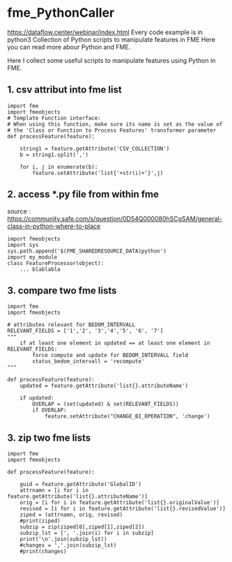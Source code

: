 # fme_PythonCaller
<https://dataflow.center/webinar/index.html>
Every code example is in python3
Collection of Python scripts to manipulate features in FME
Here you can read more abour Python and FME. 

Here I collect some useful scripts to manipulate features using Python in FME.

## 1. csv attribut into fme list
```
import fme
import fmeobjects
# Template Function interface:
# When using this function, make sure its name is set as the value of
# the 'Class or Function to Process Features' transformer parameter
def processFeature(feature):

    string1 = feature.getAttribute('CSV_COLLECTION')
    b = string1.split(',')
    
    for i, j in enumerate(b):
        feature.setAttribute('list{'+str(i)+'}',j)
```
## 2. access *.py file from within fme
source : <https://community.safe.com/s/question/0D54Q000080hSCgSAM/general-class-in-python-where-to-place>
```
import fmeobjects
import sys
sys.path.append('$(FME_SHAREDRESOURCE_DATA)python')
import my_module
class FeatureProcessor(object):
    ... blablabla
```
## 3. compare two fme lists
```
import fme
import fmeobjects

# attributes relevant for BEDOM_INTERVALL
RELEVANT_FIELDS = ['1','2', '3','4','5', '6', '7'] 
"""
    if at least one element in updated == at least one element in RELEVANT_FIELDS:
        force compute and update for BEDOM_INTERVALL field
        status_bedom_intervall = 'recompute'
"""

def processFeature(feature):
    updated = feature.getAttribute('list{}.attributeName')
    
    if updated:
        OVERLAP = (set(updated) & set(RELEVANT_FIELDS))    
        if OVERLAP:
            feature.setAttribute("CHANGE_BI_OPERATION", 'change')
``` 

## 3. zip two fme lists
```
import fme
import fmeobjects

def processFeature(feature):
    
    guid = feature.getAttribute('GlobalID')
    attrnamn = [i for i in feature.getAttribute('list{}.attributeName')]
    orig = [i for i in feature.getAttribute('list{}.originalValue')]
    revised = [i for i in feature.getAttribute('list{}.revisedValue')]
    ziped = (attrnamn, orig, revised)
    #print(ziped)
    subzip = zip(ziped[0],ziped[1],ziped[2])
    subzip_lst = [', '.join(i) for i in subzip]
    print('\n'.join(subzip_lst))
    #changes = ','.join(subzip_lst)
    #print(changes)
``` 
